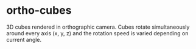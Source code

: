 # ortho-cubes
3D cubes rendered in orthographic camera. Cubes rotate simultaneously around every axis (x, y, z) and the rotation speed is varied depending on current angle. 
